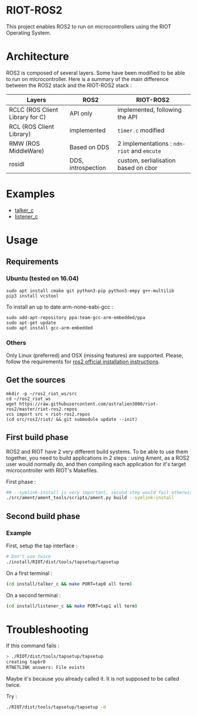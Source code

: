 # RIOT-ROS2

This project enables ROS2 to run on microcontrollers using the RIOT Operating System.

# Architecture

ROS2 is composed of several layers. Some have been modified to be able to run on microcontroller.
Here is a summary of the main difference between the ROS2 stack and the RIOT-ROS2 stack :

| Layers | ROS2 | RIOT-ROS2 |
|-|-|-|
| RCLC (ROS Client Library for C) | API only | implemented, following the API |
| RCL (ROS Client Library) | implemented | `timer.c` modified |
| RMW (ROS MiddleWare) | Based on DDS | 2 implementations : `ndn-riot` and `emcute` |
| rosidl | DDS, introspection | custom, serlialisation based on cbor |

# Examples

 - [talker_c](/examples/talker_c/main.c)
 - [listener_c](/examples/listener_c/main.c)

# Usage

## Requirements

### Ubuntu (tested on 16.04)

```
sudo apt install cmake git python3-pip python3-empy g++-multilib
pip3 install vcstool
```

To install an up to date arm-none-eabi-gcc : 

```
sudo add-apt-repository ppa:team-gcc-arm-embedded/ppa
sudo apt-get update
sudo apt install gcc-arm-embedded
```

### Others

Only Linux (preferred) and OSX (missing features) are supported. Please, follow the requirements for [ros2 official installation instructions](https://github.com/ros2/ros2/wiki/Installation).

## Get the sources

```
mkdir -p ~/ros2_riot_ws/src
cd ~/ros2_riot_ws
wget https://raw.githubusercontent.com/astralien3000/riot-ros2/master/riot-ros2.repos
vcs import src < riot-ros2.repos
(cd src/ros2/riot/ && git submodule update --init)
```

## First build phase

ROS2 and RIOT have 2 very different build systems.
To be able to use them together, you need to build applications in 2 steps : 
using Ament, as a ROS2 user would normally do, 
and then compiling each application for it's target microcontroller with RIOT's Makefiles.

First phase : 

```sh
## --symlink-install is very important, second step would fail otherwise
./src/ament/ament_tools/scripts/ament.py build --symlink-install
```

## Second build phase

### Example

First, setup the tap interface :
```sh
# Don't use twice
./install/RIOT/dist/tools/tapsetup/tapsetup
```

On a first terminal : 
```sh
(cd install/talker_c && make PORT=tap0 all term)
```

On a second terminal : 
```sh
(cd install/listener_c && make PORT=tap1 all term)
```

# Troubleshooting

If this command fails :
```sh
> ./RIOT/dist/tools/tapsetup/tapsetup
creating tapbr0
RTNETLINK answers: File exists
```
Maybe it's because you already called it.
It is not supposed to be called twice.

Try :
```sh
./RIOT/dist/tools/tapsetup/tapsetup -d
```
